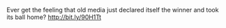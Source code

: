 Ever get the feeling that old media just declared itself the winner and took its ball home? http://bit.ly/90H1Tt